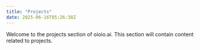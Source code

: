 ```yaml
---
title: "Projects"
date: 2025-06-16T05:26:38Z
---
```


Welcome to the projects section of oioio.ai. This section will contain content related to projects.
